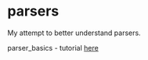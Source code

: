# parsers
My attempt to better understand parsers.

parser_basics - tutorial [here](http://notes.eatonphil.com/compiler-basics-lisp-to-assembly.html)
